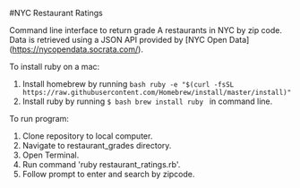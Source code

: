 #NYC Restaurant Ratings

Command line interface to return grade A restaurants in NYC by zip code. Data is retrieved using a JSON API provided by [NYC Open Data] (https://nycopendata.socrata.com/).

To install ruby on a mac:

1. Install homebrew by running 
  ```bash ruby -e "$(curl -fsSL https://raw.githubusercontent.com/Homebrew/install/master/install)" ```
2. Install ruby by running ```$ bash brew install ruby ``` in command line.

To run program:

1. Clone repository to local computer.
2. Navigate to restaurant_grades directory.
3. Open Terminal.
4. Run command 'ruby restaurant_ratings.rb'.
5. Follow prompt to enter and search by zipcode.

